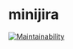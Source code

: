 # minijira
[![Maintainability](https://api.codeclimate.com/v1/badges/499a20aebb85a321e434/maintainability)](https://codeclimate.com/github/mathiasplans/minijira/maintainability)